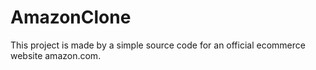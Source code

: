 # AmazonClone
This project is made by a simple source code for an official ecommerce website amazon.com. 
